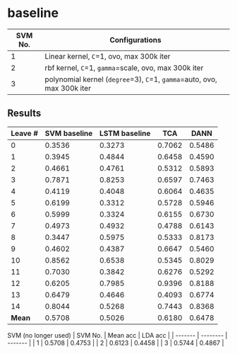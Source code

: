 baseline
===
| SVM No. | Configurations |
| ------ | -------------- |
| 1 | Linear kernel, `C`=1, ovo, max 300k iter |
| 2 | rbf kernel, `C`=1, `gamma`=scale, ovo, max 300k iter |
| 3 | polynomial kernel (`degree`=3), `C`=1, `gamma`=auto, ovo, max 300k iter |

Results
---
| Leave # | SVM baseline | LSTM baseline | TCA | DANN |
| ------- | ------------ | ------------- | --- | ---- |
|        0 | 0.3536 | 0.3273 | 0.7062 | 0.5486 |
|        1 | 0.3945 | 0.4844 | 0.6458 | 0.4590 |
|        2 | 0.4661 | 0.4761 | 0.5312 | 0.5893 |
|        3 | 0.7871 | 0.8253 | 0.6597 | 0.7463 |
|        4 | 0.4119 | 0.4048 | 0.6064 | 0.4635 |
|        5 | 0.6199 | 0.3312 | 0.5728 | 0.5946 |
|        6 | 0.5999 | 0.3324 | 0.6155 | 0.6730 |
|        7 | 0.4973 | 0.4932 | 0.4788 | 0.6143 |
|        8 | 0.3447 | 0.5975 | 0.5333 | 0.8173 |
|        9 | 0.4602 | 0.4387 | 0.6647 | 0.5460 |
|       10 | 0.8562 | 0.6538 | 0.5345 | 0.8029 |
|       11 | 0.7030 | 0.3842 | 0.6276 | 0.5292 |
|       12 | 0.6205 | 0.7985 | 0.9396 | 0.8188 |
|       13 | 0.6479 | 0.4646 | 0.4093 | 0.6774 |
|       14 | 0.8044 | 0.5268 | 0.7443 | 0.8368 |
| **Mean** | 0.5708 | 0.5026 | 0.6180 | 0.6478 |


SVM (no longer used)
| SVM No. | Mean acc | LDA acc |
| ------- | -------- | ------- |
| 1 | 0.5708 | 0.4753 |
| 2 | 0.6123 | 0.4458 |
| 3 | 0.5744 | 0.4867 |
